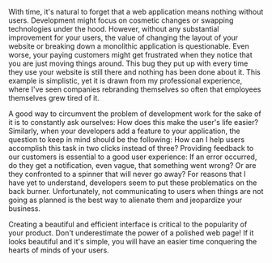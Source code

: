 With time, it's natural to forget that a web application means nothing without users. Development might focus on cosmetic changes or swapping technologies under the hood. However, without any substantial improvement for your users, the value of changing the layout of your website or breaking down a monolithic application is questionable. Even worse, your paying customers might get frustrated when they notice that you are just moving things around. This bug they put up with every time they use your website is still there and nothing has been done about it. This example is simplistic, yet it is drawn from my professional experience, where I've seen companies rebranding themselves so often that employees themselves grew tired of it.

A good way to circumvent the problem of development work for the sake of it is to constantly ask ourselves: How does this make the user's life easier? Similarly, when your developers add a feature to your application, the question to keep in mind should be the following: How can I help users accomplish this task in two clicks instead of three? Providing feedback to our customers is essential to a good user experience: If an error occurred, do they get a notification, even vague, that something went wrong? Or are they confronted to a spinner that will never go away? For reasons that I have yet to understand, developers seem to put these problematics on the back burner. Unfortunately, not communicating to users when things are not going as planned is the best way to alienate them and jeopardize your business.

Creating a beautiful and efficient interface is critical to the popularity of your product. Don't underestimate the power of a polished web page! If it looks beautiful and it's simple, you will have an easier time conquering the hearts of minds of your users.
